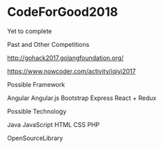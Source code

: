 # CodeForGood2018
 Yet to complete

Past and Other Competitions  


http://gohack2017.golangfoundation.org/  

https://www.nowcoder.com/activity/iqiyi2017  

Possible Framework  

Angular
Angular.js
Bootstrap
Express
React + Redux  

Possible Technology

Java
JavaScript
HTML
CSS
PHP

OpenSourceLibrary  

